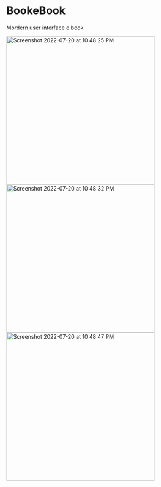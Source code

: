 # BookeBook
Mordern user interface e book


<img width="387" alt="Screenshot 2022-07-20 at 10 48 25 PM" src="https://user-images.githubusercontent.com/73903627/180043534-17046d90-c910-42a4-854d-a7829701cf9a.png">
<img width="387" alt="Screenshot 2022-07-20 at 10 48 32 PM" src="https://user-images.githubusercontent.com/73903627/180043548-41f23bb6-7972-4463-bf80-7bafb95c4bdb.png">
<img width="387" alt="Screenshot 2022-07-20 at 10 48 47 PM" src="https://user-images.githubusercontent.com/73903627/180043582-5125496f-7c49-44bc-8447-c5a9ec3584a8.png">
